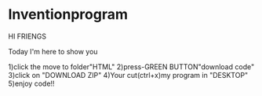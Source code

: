 # Inventionprogram
HI FRIENGS 

Today I'm here to show you

1)click the move to folder"HTML"
2)press-GREEN BUTTON"download code"
3)click on "DOWNLOAD ZIP"
4)Your cut(ctrl+x)my program in "DESKTOP"
5)enjoy code!!
